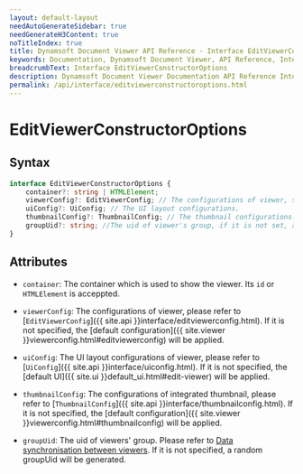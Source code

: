 ```yaml
---
layout: default-layout
needAutoGenerateSidebar: true
needGenerateH3Content: true
noTitleIndex: true
title: Dynamsoft Document Viewer API Reference - Interface EditViewerConstructorOptions
keywords: Documentation, Dynamsoft Document Viewer, API Reference, Interface EditViewerConstructorOptions
breadcrumbText: Interface EditViewerConstructorOptions
description: Dynamsoft Document Viewer Documentation API Reference Interface EditViewerConstructorOptions Page
permalink: /api/interface/editviewerconstructoroptions.html
---
```


# EditViewerConstructorOptions

## Syntax

```typescript
interface EditViewerConstructorOptions {
	container?: string | HTMLElement;
	viewerConfig?: EditViewerConfig; // The configurations of viewer, such as page style, minZoom, maxZoom and so on.
	uiConfig?: UiConfig; // The UI layout configurations.
    thumbnailConfig?: ThumbnailConfig; // The thumbnail configurations.
	groupUid?: string; //The uid of viewer's group, if it is not set, a random groupUid will generate.
}
```

## Attributes

- `container`: The container which is used to show the viewer. Its `id` or `HTMLElement` is acceppted.

- `viewerConfig`: The configurations of viewer, please refer to [`EditViewerConfig`]({{ site.api }}interface/editviewerconfig.html). If it is not specified, the [default configuration]({{ site.viewer }}viewerconfig.html#editviewerconfig) will be applied.

- `uiConfig`: The UI layout configurations of viewer, please refer to [`UiConfig`]({{ site.api }}interface/uiconfig.html). If it is not specified, the [default UI]({{ site.ui }}default_ui.html#edit-viewer) will be applied.

- `thumbnailConfig`: The configurations of integrated thumbnail, please refer to [`ThumbnailConfig`]({{ site.api }}interface/thumbnailconfig.html). If it is not specified, the [default configuration]({{ site.viewer }}viewerconfig.html#thumbnailconfig) will be applied.

- `groupUid`: The uid of viewers' group. Please refer to [Data synchronisation between viewers](). If it is not specified, a random groupUid will be generated.